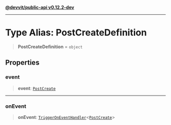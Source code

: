 [**@devvit/public-api v0.12.2-dev**](../README.md)

---

# Type Alias: PostCreateDefinition

> **PostCreateDefinition** = `object`

## Properties

<a id="event"></a>

### event

> **event**: [`PostCreate`](PostCreate.md)

---

<a id="onevent"></a>

### onEvent

> **onEvent**: [`TriggerOnEventHandler`](TriggerOnEventHandler.md)\<[`PostCreate`](../@devvit/namespaces/EventTypes/interfaces/PostCreate.md)\>
